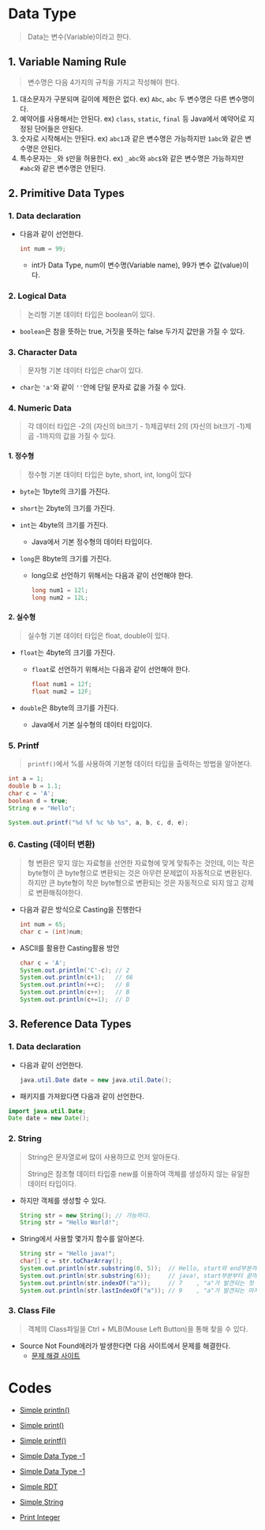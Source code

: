 # Data Type

> Data는 변수(Variable)이라고 한다.

## 1. Variable Naming Rule

> 변수명은 다음 4가지의 규칙을 가지고 작성해야 한다.

1. 대소문자가 구분되며 길이에 제한은 없다.
   ex) `Abc`, `abc` 두 변수명은 다른 변수명이다.
2. 예약어를 사용해서는 안된다.
   ex) `class`, `static`, `final` 등 Java에서 예약어로 지정된 단어들은 안된다.
3. 숫자로 시작해서는 안된다.
   ex) `abc1`과 같은 변수명은 가능하지만 `1abc`와 같은 변수명은 안된다.
4. 특수문자는 `_`와 `$`만을 허용한다.
   ex) `_abc`와 `abc$`와 같은 변수명은 가능하지만 `#abc`와 같은 변수명은 안된다.

## 2. Primitive Data Types
### 1. Data declaration

* 다음과 같이 선언한다.

  ```java
  int num = 99;
  ```

  * int가 Data Type, num이 변수명(Variable name), 99가 변수 값(value)이다.

### 2. Logical Data

> 논리형 기본 데이터 타입은 boolean이 있다.

* `boolean`은 참을 뜻하는 true, 거짓을 뜻하는 false 두가지 값만을 가질 수 있다.

### 3. Character Data

> 문자형 기본 데이터 타입은 char이 있다.

* `char`는 `'a'`와 같이 `''`안에 단일 문자로 값을 가질 수 있다.

### 4. Numeric Data

> 각 데이터 타입은 -2의 (자신의 bit크기 - 1)제곱부터 2의 (자신의 bit크기 -1)제곱 -1까지의 값을 가질 수 있다.

#### 1. 정수형

> 정수형 기본 데이터 타입은 byte, short, int, long이 있다

* `byte`는 1byte의 크기를 가진다.

* `short`는 2byte의 크기를 가진다.

* `int`는 4byte의 크기를 가진다.

  * Java에서 기본 정수형의 데이터 타입이다.

* `long`은 8byte의 크기를 가진다.

  * long으로 선언하기 위해서는 다음과 같이 선언해야 한다.

    ```java
    long num1 = 12l;
    long num2 = 12L;
    ```

#### 2. 실수형

> 실수형 기본 데이터 타입은 float, double이 있다.

* `float`는 4byte의 크기를 가진다.

  * `float`로 선언하기 위해서는 다음과 같이 선언해야 한다.

    ```java
    float num1 = 12f;
    float num2 = 12F;
    ```

* `double`은 8byte의 크기를 가진다.

  * Java에서 기본 실수형의 데이터 타입이다.

### 5. Printf

> `printf()`에서 %를 사용하여 기본형 데이터 타입을 출력하는 방법을 알아본다.

```java
int a = 1;
double b = 1.1;
char c = 'A';
boolean d = true;
String e = "Hello";

System.out.printf("%d %f %c %b %s", a, b, c, d, e);
```

### 6. Casting (데이터 변환)

> 형 변환은 맞지 않는 자료형을 선언한 자료형에 맞게 맞춰주는 것인데, 이는 작은 byte형이 큰 byte형으로 변환되는 것은 아무런 문제없이 자동적으로 변환된다. 하지만 큰 byte형이 작은 byte형으로 변환되는 것은 자동적으로 되지 않고 강제로 변환해줘야한다.

* 다음과 같은 방식으로 Casting을 진행한다

  ```java
  int num = 65;
  char c = (int)num;
  ```

* ASCII를 활용한 Casting활용 방안

  ```java
  char c = 'A';
  System.out.println('C'-c); // 2
  System.out.println(c+1);   // 66
  System.out.println(++c);   // B
  System.out.println(c++);   // B
  System.out.println(c+=1);  // D
  ```

## 3. Reference Data Types

### 1. Data declaration

* 다음과 같이 선언한다.

  ```java
  java.util.Date date = new java.util.Date();
  ```

*   패키지를 가져왔다면 다음과 같이 선언한다.

  ```java
  import java.util.Date;
  Date date = new Date();
  ```

### 2. String

> String은 문자열로써 많이 사용하므로 먼저 알아둔다.
>
> String은 참조형 데이터 타입중 new를 이용하여 객체를 생성하지 않는 유일한 데이터 타입이다.

* 하지만 객체를 생성할 수 있다.

  ```java
  String str = new String(); // 가능하다.
  String str = "Hello World!";
  ```

* String에서 사용할 몇가지 함수를 알아본다.

  ```java
  String str = "Hello java!";
  char[] c = str.toCharArray();
  System.out.println(str.substring(0, 5));  // Hello, start와 end부분까지의 일부분 추출
  System.out.println(str.substring(6));     // java!, start부분부터 끝까지 추출
  System.out.println(str.indexOf("a"));     // 7    , "a"가 발견되는 첫 위치 추출
  System.out.println(str.lastIndexOf("a")); // 9    , "a"가 발견되는 마지막 위치 추출
  ```

### 3. Class File

> 객체의 Class파일을 Ctrl + MLB(Mouse Left Button)을 통해 찾을 수 있다.

* Source Not Found에러가 발생한다면 다음 사이트에서 문제를 해결한다.
  * [문제 해결 사이트](https://treasurebear.tistory.com/42)

# Codes

* [Simple println()](https://github.com/TunaHG/Eclipse_Workspace/blob/master/Java_Multicampus/src/Day01/Sample01.java)

* [Simple print()](https://github.com/TunaHG/Eclipse_Workspace/blob/master/Java_Multicampus/src/Day01/Sample02.java)

* [Simple printf()](https://github.com/TunaHG/Eclipse_Workspace/blob/master/Java_Multicampus/src/Day01/Sample03.java)

* [Simple Data Type -1](https://github.com/TunaHG/Eclipse_Workspace/blob/master/Java_Multicampus/src/Day01/Sample01.java)

* [Simple Data Type -1](https://github.com/TunaHG/Eclipse_Workspace/blob/master/Java_Multicampus/src/Day02/Test01.java)

* [Simple RDT](https://github.com/TunaHG/Eclipse_Workspace/blob/master/Java_Multicampus/src/Day02/Test02.java)

* [Simple String](https://github.com/TunaHG/Eclipse_Workspace/blob/master/Java_Multicampus/src/Day02/Test03.java)

* [Print Integer](https://github.com/TunaHG/Eclipse_Workspace/blob/master/Java_Multicampus/src/Day02/Test05.java)